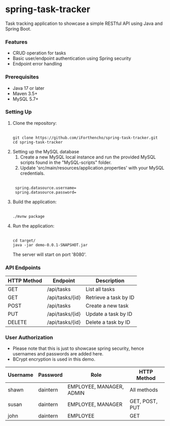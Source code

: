 # spring-task-tracker

Task tracking application to showcase a simple RESTful API using Java and Spring Boot.
### Features

- CRUD operation for tasks
- Basic user/endpoint authentication using Spring security
- Endpoint error handling

### Prerequisites

- Java 17 or later
- Maven 3.5+
- MySQL 5.7+

### Setting Up

1. Clone the repository:
<br><br>
    ```
    git clone https://github.com/iForthencho/spring-task-tracker.git
    cd spring-task-tracker
    ```
2. Setting up the MySQL database
   1. Create a new MySQL local instance and run the provided MySQL scripts found in the "MySQL-scripts" folder.
   2. Update 'src/main/resources/application.properties' with your MySQL credentials.
<br><br>
   ```
    spring.datasource.username=
    spring.datasource.password=
   ```
3. Build the application:
<br><br>
    ```
    ./mvnw package
    ```
4. Run the application:
<br><br>
    ```
    cd target/
    java -jar demo-0.0.1-SNAPSHOT.jar
    ```
   The server will start on port '8080'.

### API Endpoints
| HTTP Method | Endpoint | Description |
| --- | --- | --- |
| GET | /api/tasks | List all tasks |
| GET | /api/tasks/{id} | Retrieve a task by ID |
| POST | /api/tasks | Create a new task |
| PUT | /api/tasks/{id} | Update a task by ID |
| DELETE | /api/tasks/{id} | Delete a task by ID |

### User Authorization
* Please note that this is just to showcase spring security, hence usernames and passwords are added here.
* BCrypt encryption is used in this demo.

| Username | Password | Role | HTTP Method |
| --- |---|---|-------------|
| shawn | daintern | EMPLOYEE, MANAGER, ADMIN | All methods |
| susan | daintern | EMPLOYEE, MANAGER | GET, POST, PUT |
| john | daintern | EMPLOYEE | GET |

